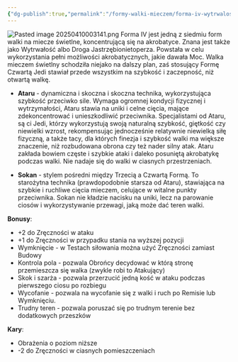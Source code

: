 ```yaml
---
{"dg-publish":true,"permalink":"/formy-walki-mieczem/forma-iv-wytrwalosc/","dgPassFrontmatter":true}
---
```


![Pasted image 20250410003141.png](/img/user/6%20Obrazy/Pasted%20image%2020250410003141.png)
Forma IV jest jedną z siedmiu form walki na miecze świetlne, koncentrującą się na akrobatyce. Znana jest także jako Wytrwałość albo Droga Jastrzębionietoperza. Powstała w celu wykorzystania pełni możliwości akrobatycznych, jakie dawała Moc. Walka mieczem świetlny schodziła niejako na dalszy plan, zaś stosujący Formę Czwartą Jedi stawiał przede wszystkim na szybkość i zaczepność, niż otwartą walkę.

- **Ataru** - dynamiczna i skoczna i skoczna technika, wykorzystująca szybkość przeciwko sile. Wymaga ogromnej kondycji fizycznej i wytrzymałości, Ataru stawia na uniki i celne cięcia, mające zdekoncentrować i unieszkodliwić przeciwnika. Specjalistami od Ataru, są ci Jedi, którzy wykorzystują swoją naturalną szybkość, giętkość czy niewielki wzrost, rekompensując jednocześnie relatywnie niewielką siłę fizyczną, a także tacy, dla których finezja i szybkość walki ma większe znaczenie, niż rozbudowana obrona czy też nader silny atak. Ataru zakłada bowiem częste i szybkie ataki i daleko posuniętą akrobatykę podczas walki. Nie nadaje się do walki w ciasnych przestrzeniach.

- **Sokan** - stylem pośredni między Trzecią a Czwartą Formą. To starożytna technika (prawdopodobnie starsza od Ataru), stawiająca na szybkie i ruchliwe cięcia mieczem, celujące w witalne punkty przeciwnika. Sokan nie kładzie nacisku na uniki, lecz na parowanie ciosów i wykorzystywanie przewagi, jaką może dać teren walki.

**Bonusy**:
- +2 do Zręczności w ataku
- +1 do Zręczności w przypadku stania na wyższej pozycji
- Wymknięcie - w Testach siłowania można użyć Zręczności zamiast Budowy
- Kontrola pola - pozwala Obrońcy decydować w którą stronę przemieszcza się walka (zwykle robi to Atakujący)
- Skok i szarża - pozwala przerzucić jedną kość w ataku podczas pierwszego ciosu po rozbiegu
- Wycofanie - pozwala na wycofanie się z walki i ruch po Remisie lub Wymknięciu.
- Trudny teren - pozwala poruszać się po trudnym terenie bez dodatkowych przeszków

**Kary**:
- Obrażenia o poziom niższe
- -2 do Zręczności w ciasnych pomieszczeniach